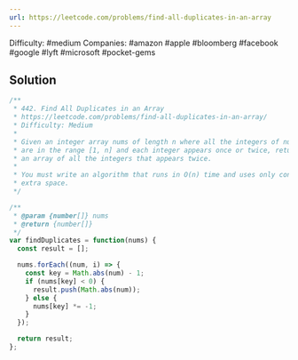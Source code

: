 ```yaml
---
url: https://leetcode.com/problems/find-all-duplicates-in-an-array
---
```


Difficulty: #medium
Companies: #amazon #apple #bloomberg #facebook #google #lyft #microsoft #pocket-gems

## Solution

```javascript
/**
 * 442. Find All Duplicates in an Array
 * https://leetcode.com/problems/find-all-duplicates-in-an-array/
 * Difficulty: Medium
 *
 * Given an integer array nums of length n where all the integers of nums
 * are in the range [1, n] and each integer appears once or twice, return
 * an array of all the integers that appears twice.
 *
 * You must write an algorithm that runs in O(n) time and uses only constant
 * extra space.
 */

/**
 * @param {number[]} nums
 * @return {number[]}
 */
var findDuplicates = function(nums) {
  const result = [];

  nums.forEach((num, i) => {
    const key = Math.abs(num) - 1;
    if (nums[key] < 0) {
      result.push(Math.abs(num));
    } else {
      nums[key] *= -1;
    }
  });

  return result;
};

```
